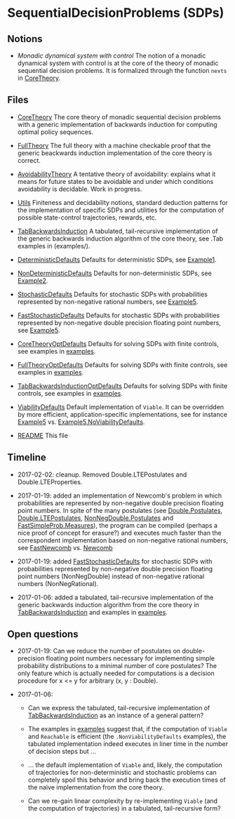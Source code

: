 # SequentialDecisionProblems (SDPs)

## Notions

* *Monadic dynamical system with control* The notion of a monadic
  dynamical system with control is at the core of the theory of monadic
  sequential decision problems. It is formalized through the function
  `nexts` in [CoreTheory](CoreTheory.lidr).

## Files

* [CoreTheory](CoreTheory.lidr) The core theory of monadic sequential
  decision problems with a generic implementation of backwards induction
  for computing optimal policy sequences.

* [FullTheory](FullTheory.lidr) The full theory with a machine checkable
  proof that the generic beackwards induction implementation of the core
  theory is correct.

* [AvoidabilityTheory](AvoidabilityTheory.lidr) A tentative theory of
  avoidability: explains what it means for future states to be avoidable
  and under which conditions avoidability is decidable. Work in
  progress.

* [Utils](Utils.lidr) Finiteness and decidability notions, standard
  deduction patterns for the implementation of specific SDPs and
  utilities for the computation of possible state-control trajectories,
  rewards, etc.

* [TabBackwardsInduction](TabBackwardsInduction.lidr) A tabulated,
  tail-recursive implementation of the generic backwards induction
  algorithm of the core theory, see .Tab examples in (examples/).

* [DeterministicDefaults](DeterministicDefaults.lidr) Defaults for
  deterministic SDPs, see [Example1](examples/Example1.lidr).

* [NonDeterministicDefaults](NonDeterministicDefaults.lidr) Defaults for
  non-deterministic SDPs, see [Example2](examples/Example2.lidr).

* [StochasticDefaults](StochasticDefaults.lidr) Defaults for stochastic
  SDPs with probabilities represented by non-negative rational numbers,
  see [Example5](examples/Example5.lidr).

* [FastStochasticDefaults](FastStochasticDefaults.lidr) Defaults for
  stochastic SDPs with probabilities represented by non-negative double
  precision floating point numbers, see
  [Example5](examples/Example5.lidr).

* [CoreTheoryOptDefaults](CoreTheoryOptDefaults.lidr) Defaults for
  solving SDPs with finite controls, see examples in
  [examples](examples/).

* [FullTheoryOptDefaults](FullTheoryOptDefaults.lidr) Defaults for
  solving SDPs with finite controls, see examples in
  [examples](examples/).

* [TabBackwardsInductionOptDefaults](TabBackwardsInductionOptDefaults.lidr)
  Defaults for solving SDPs with finite controls, see examples in
  [examples](examples/).

* [ViabilityDefaults](ViabilityDefaults.lidr) Default implementation of
  `Viable`. It can be overridden by more efficient, application-specific
  implementations, see for instance [Example5](examples/Example5.lidr)
  vs. [Example5.NoViabilityDefaults](examples/Example5.NoViabilityDefaults.lidr).

* [README](README.md) This file


## Timeline

* 2017-02-02: cleanup. Removed Double.LTEPostulates and
  Double.LTEProperties.

* 2017-01-19: added an implementation of Newcomb's problem in which
  probabilities are represented by non-negative double precision
  floating point numbers. In spite of the many postulates (see
  [Double.Postulates](Double/Postulates.lidr),
  [Double.LTEPostulates](Double/LTEPostulates.lidr),
  [NonNegDouble.Postulates](NonNegDouble/Postulates.lidr) and
  [FastSimpleProb.Measures](FastSimpleProb/Measures.lidr)), the program
  can be compiled (perhaps a nice proof of concept for erasure?)  and
  executes much faster than the correspondent implementation based on
  non-negative rational numbers, see
  [FastNewcomb](applications/FastNewcomb.lidr)
  vs. [Newcomb](applications/Newcomb.lidr)

* 2017-01-19: added
  [FastStochasticDefaults](FastStochasticDefaults.lidr) for stochastic
  SDPs with probabilities represented by non-negative double precision
  floating point numbers (NonNegDouble) instead of non-negative rational
  numbers (NonNegRational).

* 2017-01-06: added a tabulated, tail-recursive implementation of the
  generic backwards induction algorithm from the core theory in
  [TabBackwardsInduction](TabBackwardsInduction.lidr) and examples in
  [examples](examples/).
  

## Open questions

* 2017-01-19: Can we reduce the number of postulates on double-precision
  floating point numbers necessary for implementing simple probability
  distributions to a minimal number of core postulates? The only feature
  which is actually needed for computations is a decision procedure for
  x <= y for arbitrary (x, y : Double).

* 2017-01-06:

    * Can we express the tabulated, tail-recursive implementation of
       [TabBackwardsInduction](TabBackwardsInduction.lidr) as an
       instance of a general pattern?

    * The examples in [examples](examples/) suggest that, if the
      computation of `Viable` and `Reachable` is efficient (the
      `.NonViabilityDefaults` examples), the tabulated implementation
      indeed executes in liner time in the number of decision steps but
      ...

    * ... the default implementation of `Viable` and, likely, the
      computation of trajectories for non-deterministic and stochastic
      problems can completely spoil this behavior and bring back the
      execution times of the naive implementation from the core theory.

    * Can we re-gain linear complexity by re-implementing `Viable` (and
      the computation of trajectories) in a tabulated, tail-recursive
      form?


